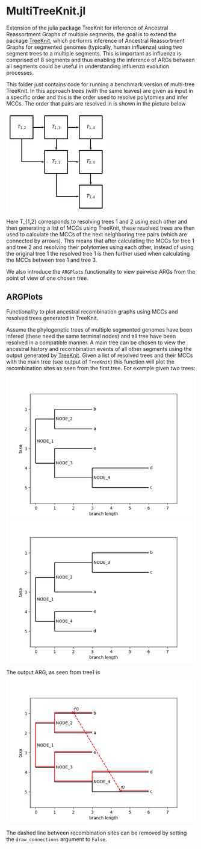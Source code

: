 # MultiTreeKnit.jl
Extension of the julia package TreeKnit for inference of Ancestral Reassortment Graphs of multiple segments, the goal is to extend the package [TreeKnit](https://pierrebarrat.github.io/TreeKnit.jl), which performs inference of Ancestral Reassortment Graphs for segmented genomes (typically, human influenza) using two segment trees to a multiple segments. This is important as influenza is comprised of 8 segments and thus enabling the inference of ARGs between all segments could be useful in understanding influenza evolution processes. 

This folder just contains code for running a benchmark version of multi-tree TreeKnit. 
In this approach trees (with the same leaves) are given as input in a specific order and this is the order used to resolve polytomies and infer MCCs. The order that pairs are resolved in is shown in the picture below 

![plot](./Pictures/resolution_order.png)

Here T_{1,2} corresponds to resolving trees 1 and 2 using each other and then generating a list of MCCs using TreeKnit, these resolved trees are then used to calculate the MCCs of the next neighboring tree pairs (which are connected by arrows). This means that after calculating the MCCs for tree 1 and tree 2 and resolving their polytomies using each other, instead of using the original tree 1 the resolved tree 1 is then further used when calculating the MCCs between tree 1 and tree 3. 



We also introduce the `ARGPlots` functionality to view pairwise ARGs from the point of view of one chosen tree.

## ARGPlots
Functionality to plot ancestral recombination graphs using MCCs and resolved trees generated in TreeKnit.

Assume the phylogenetic trees of multiple segmented genomes have been infered (these need the same terminal nodes) and all tree have been resolved in a compatible manner. A main tree can be chosen to view the ancestral history and recombination events of all other segments using the output generated by [TreeKnit](https://pierrebarrat.github.io/TreeKnit.jl). Given a list of resolved trees and their MCCs with the main tree (see output of `TreeKnit`) this function will plot the recombination sites as seen from the first tree. For example given two trees: 

![plot](./Pictures/tree1.png) 
![plot](./Pictures/tree2.png) 

The output ARG, as seen from tree1 is

![plot](./Pictures/arg.png)

The dashed line between recombination sites can be removed by setting the `draw_connections` argument to `False`. 
